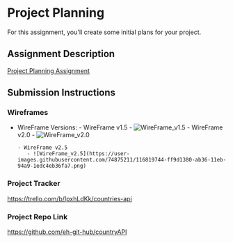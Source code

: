 # Project Planning
For this assignment, you'll create some initial plans for your project.

## Assignment Description
[Project Planning Assignment](https://education.launchcode.org/liftoff/modules/assignments/project-planning)

## Submission Instructions

### Wireframes

   - WireFrame Versions:
         - WireFrame v1.5 
            - ![WireFrame_v1.5](https://user-images.githubusercontent.com/74875211/116819715-d086a200-ab36-11eb-928e-c0cf3fb5a134.png)
         - WireFrame v2.0
            - ![WireFrame_v2.0](https://user-images.githubusercontent.com/74875211/116819735-f449e800-ab36-11eb-8fd1-20b33e261aa5.png)
            
         - WireFrame v2.5
            - ![WireFrame_v2.5](https://user-images.githubusercontent.com/74875211/116819744-ff9d1380-ab36-11eb-94a9-1edc4eb36fa7.png)
          

### Project Tracker

https://trello.com/b/IpxhLdKk/countries-api

### Project Repo Link

https://github.com/eh-git-hub/countryAPI
